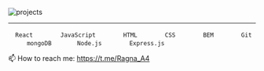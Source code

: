 
![projects](https://github.com/Ragna-A4/Ragna-A4/assets/116175835/82c8be4f-9d8f-4dad-beb5-4bcd5659f1ca)

____

```   React   ``` &nbsp; &nbsp; &nbsp; ```   JavaScript   ``` &nbsp; &nbsp; &nbsp; ```   HTML   ``` &nbsp; &nbsp; &nbsp; ```   CSS   ``` &nbsp; &nbsp; &nbsp; ```   BEM   ``` &nbsp; &nbsp; &nbsp; ```   Git   ``` &nbsp; &nbsp; &nbsp; ```   mongoDB   ``` &nbsp; &nbsp; &nbsp;```   Node.js   ``` &nbsp; &nbsp; &nbsp; ```   Express.js   ```     

  
📫 How to reach me: https://t.me/Ragna_A4




